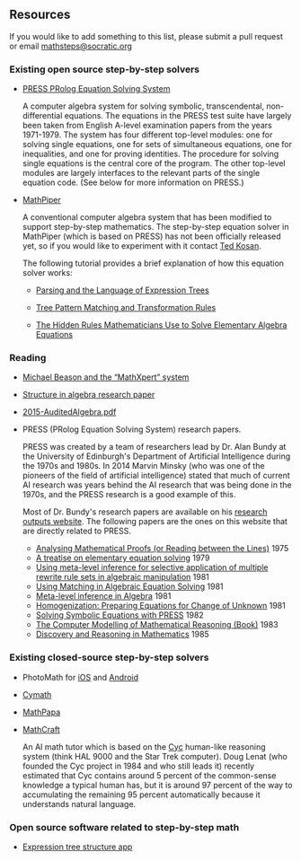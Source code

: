 ## Resources

If you would like to add something to this list, please submit a pull request or email
mathsteps@socratic.org

### Existing open source step-by-step solvers

- [PRESS PRolog Equation Solving System](https://github.com/maths/PRESS)

    A computer algebra system for solving symbolic, transcendental,
    non-differential equations. The equations in the PRESS test suite have
    largely been taken from English A-level examination papers from the years
    1971-1979. The system has four different top-level modules: one for solving
    single equations, one for sets of simultaneous equations, one for
    inequalities, and one for proving identities. The procedure for solving
    single equations is the central core of the program. The other top-level
    modules are largely interfaces to the relevant parts of the single equation
    code. (See below for more information on PRESS.)

- [MathPiper](http://mathpiper.org)
    
    A conventional computer algebra system that has been modified to support
    step-by-step mathematics. The step-by-step equation solver in MathPiper
    (which is based on PRESS) has not been officially released yet, so if you
    would like to experiment with it contact [Ted
    Kosan](https://github.com/tkosan). 
    
    The following tutorial provides a brief explanation of how this equation
    solver works: 
    
    - [Parsing and the Language of Expression Trees](http://patternmatics.org/temp_1/mathfuture/lesson4/)

    - [Tree Pattern Matching and Transformation Rules](http://patternmatics.org/temp_1/mathfuture/lesson5/)

    - [The Hidden Rules Mathematicians Use to Solve Elementary Algebra Equations](http://patternmatics.org/temp_1/mathfuture/lesson6/)
    
### Reading

- [Michael Beason and the “MathXpert” system](https://www.helpwithmath.com/)
- [Structure in algebra research paper](http://pat-thompson.net/PDFversions/1987StrucInAlg.pdf)
- [2015-AuditedAlgebra.pdf](https://github.com/socraticorg/mathsteps/files/723419/2015-AuditedAlgebra.pdf)
- PRESS (PRolog Equation Solving System) research papers.

    PRESS was created by a team of researchers lead by Dr. Alan Bundy at the
    University of Edinburgh's Department of Artificial Intelligence during the
    1970s and 1980s. In 2014 Marvin Minsky (who was one of the pioneers of the
    field of artificial intelligence) stated that much of current AI research
    was years behind the AI research that was being done in the 1970s, and the
    PRESS research is a good example of this.
    
    Most of Dr. Bundy's research papers are
    available on his [research outputs website](http://www.research.ed.ac.uk/portal/en/persons/alan-bundy%28bfb547ed-a4df-4a6c-b1be-8ecd9b13419f%29/publications.html?pageSize=all&page=0). 
    The following papers are the ones on this website that are directly related to PRESS.
    
    - [Analysing Mathematical Proofs (or Reading between the Lines)](http://www.research.ed.ac.uk/portal/en/publications/analysing-mathematical-proofs-or-reading-between-the-lines(73c17f1f-acc9-491a-a1b0-845149769bbe).html) 1975
    - [A treatise on elementary equation solving](http://www.research.ed.ac.uk/portal/en/publications/a-treatise-on-elementary-equation-solving(735e584b-8d45-41e5-b530-910ed2967844).html) 1979
    - [Using meta-level inference for selective application of multiple rewrite rule sets in algebraic manipulation](http://www.research.ed.ac.uk/portal/en/publications/using-metalevel-inference-for-selective-application-of-multiple-rewrite-rule-sets-in-algebraic-manipulation(aeed06b9-a6cc-4d57-8801-8a07bda98e95).html) 1981
    - [Using Matching in Algebraic Equation Solving](http://www.research.ed.ac.uk/portal/en/publications/using-matching-in-algebraic-equation-solving(dd8c9205-12f6-4512-a79e-325c2d9d6420).html) 1981
    - [Meta-level inference in Algebra](http://www.research.ed.ac.uk/portal/en/publications/metalevel-inference-in-algebra(13ca87c0-3025-4adf-8fc1-8ecf7973e3f6).html) 1981
    - [Homogenization: Preparing Equations for Change of Unknown](http://www.research.ed.ac.uk/portal/en/publications/homogenization-preparing-equations-for-change-of-unknown(42be6027-6add-46c3-ad69-0a03324a4e33).html) 1981
    - [Solving Symbolic Equations with PRESS](http://www.research.ed.ac.uk/portal/en/publications/solving-symbolic-equations-with-press(40cf51b3-fae3-4ebc-b4b6-c02111db4f49).html) 1982
    - [The Computer Modelling of Mathematical Reasoning (Book)](http://www.research.ed.ac.uk/portal/en/publications/the-computer-modelling-of-mathematical-reasoning(1ddb87c0-1de3-402b-9dce-986b72bf9a65).html) 1983
    - [Discovery and Reasoning in Mathematics](http://www.research.ed.ac.uk/portal/en/publications/discovery-and-reasoning-in-mathematics(cbc8b80d-90cb-4cf9-a5f9-1de6fd8c1bbc).html) 1985

### Existing closed-source step-by-step solvers

- PhotoMath for [iOS](https://itunes.apple.com/ca/app/photomath-camera-calculator/id919087726?mt=8)
  and [Android](https://play.google.com/store/apps/details?id=com.microblink.photomath&hl=en)
- [Cymath](https://www.cymath.com/)
- [MathPapa](https://www.mathpapa.com/algebra-calculator.html)
- [MathCraft](http://www.cyc.com/mathcraft/)

    An AI math tutor which is based on the
    [Cyc](https://en.wikipedia.org/wiki/Cyc) human-like reasoning system (think
    HAL 9000 and the Star Trek computer). Doug Lenat (who founded the Cyc
    project in 1984 and who still leads it) recently estimated that Cyc contains
    around 5 percent of the common-sense knowledge a typical human has, but it
    is around 97 percent of the way to accumulating the remaining 95 percent
    automatically because it understands natural language.

### Open source software related to step-by-step math

- [Expression tree structure app](http://patternmatics.org/test/expression_structure.html)
